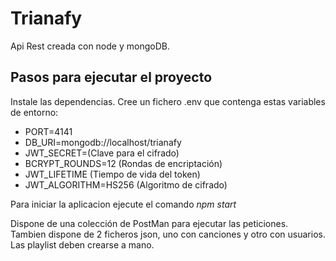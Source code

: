 # Trianafy

Api Rest creada con node y mongoDB.

## Pasos para ejecutar el proyecto

Instale las dependencias.
Cree un fichero .env que contenga estas variables de entorno:
- PORT=4141
- DB_URI=mongodb://localhost/trianafy
- JWT_SECRET=(Clave para el cifrado)
- BCRYPT_ROUNDS=12 (Rondas de encriptación)
- JWT_LIFETIME (Tiempo de vida del token)
- JWT_ALGORITHM=HS256 (Algoritmo de cifrado)

Para iniciar la aplicacion ejecute el comando _npm start_

Dispone de una colección de PostMan para ejecutar las peticiones. Tambien dispone de 2 ficheros json, uno con canciones y otro con usuarios.
Las playlist deben crearse a mano.
